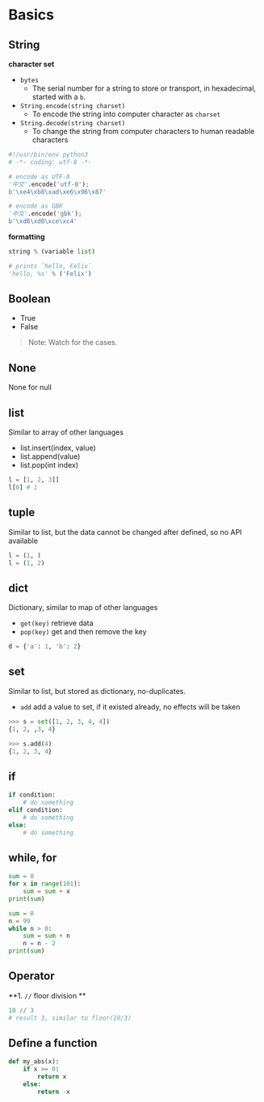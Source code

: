 Basics
======

String
------

**character set**

- `bytes` 
    - The serial number for a string to store or transport, in hexadecimal, started with a `b`.
- `String.encode(string charset)` 
    - To encode the string into computer character as `charset`
- `String.decode(string charset)`
    - To change the string from computer characters to human readable characters


```python
#!/usr/bin/env python3
# -*- coding: utf-8 -*-

# encode as UTF-8
'中文'.encode('utf-8');
b'\xe4\xb8\xad\xe6\x96\x87'

# encode as GBK
'中文'.encode('gbk');
b'\xd6\xd0\xce\xc4'
```

**formatting**

```python
string % (variable list)

# prints `hello, Felix`
'hello, %s' % ('Felix')
```

Boolean
-------

- True
- False

> Note: Watch for the cases.

None
----

None for null

list
----

Similar to array of other languages

- list.insert(index, value)
- list.append(value)
- list.pop(int index)


```python
l = [1, 2, 3]]
l[0] # 1
```

tuple
-----

Similar to list, but the data cannot be changed after defined, so no API available

```python
l = (1, )
l = (1, 2)
```

dict
----

Dictionary, similar to map of other languages

- `get(key)` retrieve data
- `pop(key)` get and then remove the key

```python
d = {'a': 1, 'b': 2}
```

set
---

Similar to list, but stored as dictionary, no-duplicates.

- `add` add a value to set, if it existed already, no effects will be taken

```python
>>> s = set([1, 2, 3, 4, 4])
{1, 2, ,3, 4}

>>> s.add(4)
{1, 2, 3, 4}
```

if
--

```python
if condition:
    # do something
elif condition:
    # do something
else:
    # do something
```

while, for
----------

```python
sum = 0
for x in range(101):
    sum = sum + x
print(sum)

sum = 0
n = 99
while n > 0:
    sum = sum + n
    n = n - 2
print(sum)
```

Operator
--------

**1. `//` floor division **

```python
10 // 3
# result 3, similar to floor(10/3)
```

Define a function
-----------------

```python
def my_abs(x):
    if x >= 0:
        return x
    else:
        return -x
```
